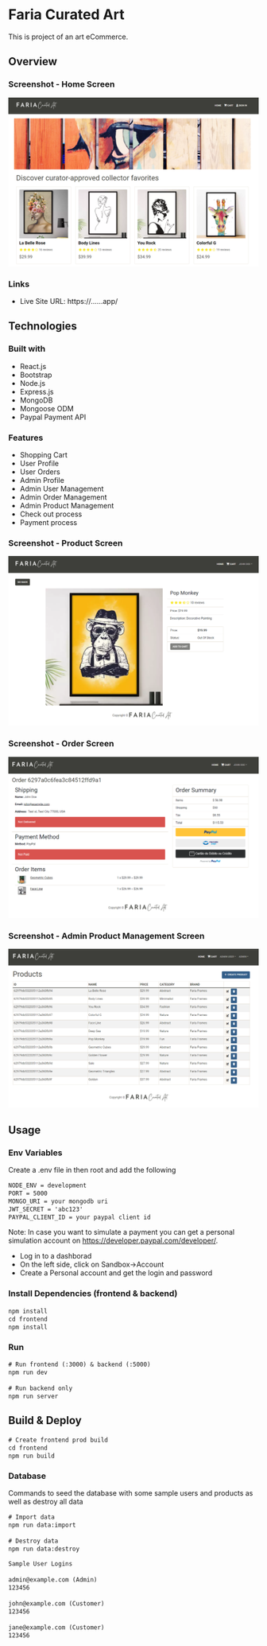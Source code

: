 # Faria Curated Art

This is project of an art eCommerce. 

## Overview

### Screenshot - Home Screen

![Desktop Design](/app-images/homescreen.PNG)


### Links

- Live Site URL: https://......app/

## Technologies

### Built with

- React.js
- Bootstrap
- Node.js
- Express.js
- MongoDB
- Mongoose ODM
- Paypal Payment API

### Features

- Shopping Cart
- User Profile
- User Orders
- Admin Profile
- Admin User Management
- Admin Order Management
- Admin Product Management
- Check out process
- Payment process

### Screenshot - Product Screen

![Product Screen](/app-images/productscreen.PNG)

### Screenshot - Order Screen

![order Screen](/app-images/orderscreen.PNG)

### Screenshot - Admin Product Management Screen

![Product List Screen](/app-images/productlistscreen.PNG)

## Usage

### Env Variables

Create a .env file in then root and add the following

```
NODE_ENV = development
PORT = 5000
MONGO_URI = your mongodb uri
JWT_SECRET = 'abc123'
PAYPAL_CLIENT_ID = your paypal client id
```

Note: In case you want to simulate a payment you can get a personal simulation account on https://developer.paypal.com/developer/. 
- Log in to a dashborad
- On the left side, click on Sandbox->Account
- Create a Personal account and get the login and password

### Install Dependencies (frontend & backend)

```
npm install
cd frontend
npm install
```

### Run

```
# Run frontend (:3000) & backend (:5000)
npm run dev

# Run backend only
npm run server
```

## Build & Deploy

```
# Create frontend prod build
cd frontend
npm run build
```

### Database

Commands to seed the database with some sample users and products as well as destroy all data

```
# Import data
npm run data:import

# Destroy data
npm run data:destroy
```

```
Sample User Logins

admin@example.com (Admin)
123456

john@example.com (Customer)
123456

jane@example.com (Customer)
123456
```



